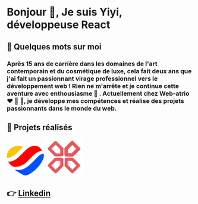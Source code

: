 <h1 align="left">Bonjour 🌈, Je suis Yiyi, développeuse React</h1>

<h2>👀 Quelques mots sur moi</h2>
  
<h3>Après 15 ans de carrière dans les domaines de l'art contemporain et du cosmétique de luxe, cela fait deux ans que j'ai fait un passionnant virage professionnel vers le développement web ! Rien ne m'arrête et je continue cette aventure avec enthousiasme 🚀 . Actuellement chez Web-atrio ❤️ 💛 💙, je développe mes compétences et réalise des projets passionnants dans le monde du web.</h2>

<h2> 👀 Projets réalisés</h2>



<img src="https://raw.githubusercontent.com/yiyi41/yiyi41/main/assets/web-atrio-logo.png" alt="logo web-atrio" width="100" height="80">

 <img src="https://raw.githubusercontent.com/yiyi41/yiyi41/main/assets/gampad-logo.png" alt="logo web-atrio" width="100" height="100">






## 👉 [Linkedin](https://www.linkedin.com/in/yiyi-plantinet/)
